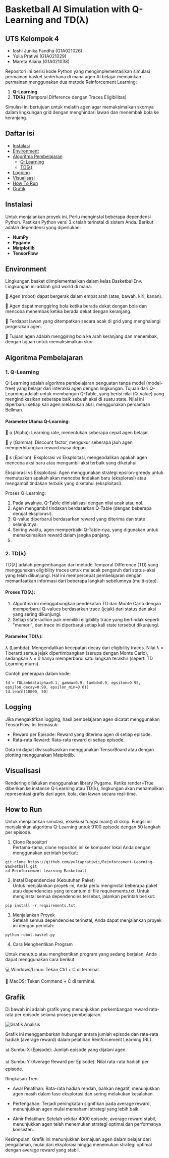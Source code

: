 
# Basketball AI Simulation with Q-Learning and TD(λ)
## UTS Kelompok 4
- Ioshi Junika Fandha (G1A021026)
- Yulia Pratiwi (G1A021029)
- Mareta Aliana (G1A021038)

[](https://github.com/user-attachments/assets/de468763-404a-4bc0-8857-29a45670aefd)


Repositori ini berisi kode Python yang mengimplementasikan simulasi permainan basket sederhana di mana agen AI belajar memainkan permainan menggunakan dua metode Reinforcement Learning:
1. **Q-Learning**
2. **TD(λ)** (Temporal Difference dengan Traces Eligibilitas)

Simulasi ini bertujuan untuk melatih agen agar memaksimalkan skornya dalam lingkungan grid dengan menghindari lawan dan menembak bola ke keranjang.

## Daftar Isi
- [Instalasi](#instalasi)
- [Environment](#environment)
- [Algoritma Pembelajaran](#algoritma-pembelajaran)
  - [Q-Learning](#1-q-learning)
  - [TD(λ)](#2-tdλ)
- [Logging](#logging)
- [Visualisasi](#visualisasi)
- [How To Run](#how-to-run)
- [Grafik](#grafik)

## Instalasi

Untuk menjalankan proyek ini, Perlu menginstal beberapa dependensi Python. Pastikan Python versi 3.x telah terinstal di sistem Anda. Berikut adalah dependensi yang diperlukan: 
- **NumPy** 
- **Pygame** 
- **Matplotlib** 
- **TensorFlow**
  
## Environment
Lingkungan basket diimplementasikan dalam kelas BasketballEnv. Lingkungan ini adalah grid world di mana:

👾 Agen (robot) dapat bergerak dalam empat arah (atas, bawah, kiri, kanan).<br>

👾 Agen dapat menggiring bola ketika berada dekat dengan bola dan mencoba menembak ketika berada dekat dengan keranjang.<br>

👾 Terdapat lawan yang ditempatkan secara acak di grid yang menghalangi pergerakan agen.<br>

👾 Tujuan agen adalah menggiring bola ke arah keranjang dan menembak, dengan tujuan untuk memaksimalkan skor.<br>

## Algoritma Pembelajaran 
### 1. Q-Learning
Q-Learning adalah algoritma pembelajaran penguatan tanpa model (model-free) yang belajar dari interaksi agen dengan lingkungan. Tujuan dari Q-Learning adalah untuk membangun Q-Table, yang berisi nilai (Q-value) yang mengindikasikan seberapa baik sebuah aksi di suatu state. Nilai ini diperbarui setiap kali agen melakukan aksi, menggunakan persamaan Bellman.

#### Parameter Utama Q-Learning:
🔧 α (Alpha): Learning rate, menentukan seberapa cepat agen belajar.<br>

🔧 γ (Gamma): Discount factor, mengukur seberapa jauh agen memperhitungkan reward masa depan.<br>

🔧 ε (Epsilon): Eksplorasi vs Eksploitasi, mengendalikan apakah agen mencoba aksi baru atau mengambil aksi terbaik yang diketahui.<br>

Eksplorasi vs Eksploitasi: Agen menggunakan strategi epsilon-greedy untuk memutuskan apakah akan mencoba tindakan baru (eksplorasi) atau mengambil tindakan terbaik yang diketahui (eksploitasi).

Proses Q-Learning:
1. Pada awalnya, Q-Table diinisialisasi dengan nilai acak atau nol.
2. Agen mengambil tindakan berdasarkan Q-Table (dengan beberapa derajat eksplorasi).
3. Q-value diperbarui berdasarkan reward yang diterima dan state selanjutnya.
4. Seiring waktu, agen memperbaiki Q-Table-nya, yang digunakan untuk memaksimalkan reward dalam jangka panjang.
5. 
### 2. TD(λ)
TD(λ) adalah pengembangan dari metode Temporal Difference (TD) yang menggunakan eligibility traces untuk melacak pengaruh dari status-aksi yang telah dikunjungi. Hal ini mempercepat pembelajaran dengan memanfaatkan informasi dari beberapa langkah sebelumnya (multi-step).

#### Proses TD(λ):
1. Algoritma ini menggabungkan pendekatan TD dan Monte Carlo dengan memperbarui Q-values berdasarkan trace (jejak) dari status dan aksi yang sering dikunjungi.
2. Setiap state-action pair memiliki eligibility trace yang bertindak seperti "memori", dan trace ini diperbarui setiap kali state tersebut dikunjungi.
#### Parameter TD(λ):
λ (Lambda): Mengendalikan kecepatan decay dari eligibility traces. Nilai λ = 1 berarti semua jejak dipertimbangkan (serupa dengan Monte Carlo), sedangkan λ = 0 hanya memperbarui satu langkah terakhir (seperti TD Learning murni).<br>

Contoh penerapan dalam kode:
```
td = TDLambda(alpha=0.1, gamma=0.9, lambd=0.9, epsilon=0.95, epsilon_decay=0.99, epsilon_min=0.01)
td.learn(10000, 50)
```
## Logging
Jika mengaktifkan logging, hasil pembelajaran agen dicatat menggunakan TensorFlow. Ini termasuk:
* Reward per Episode: Reward yang diterima agen di setiap episode.
* Rata-rata Reward: Rata-rata reward di setiap episode.<br>
  
Data ini dapat divisualisasikan menggunakan TensorBoard atau dengan plotting menggunakan Matplotlib.
## Visualisasi
Rendering dilakukan menggunakan library Pygame. Ketika render=True diberikan ke instance Q-Learning atau TD(λ), lingkungan akan menampilkan representasi grafis dari agen, bola, dan lawan secara real-time.

## How to Run
Untuk menjalankan simulasi, eksekusi fungsi main() di skrip. Fungsi ini menjalankan algoritma Q-Learning untuk 9100 episode dengan 50 langkah per episode.

1. Clone Repositori <br>
Pertama-tama, clone repositori ini ke komputer lokal Anda dengan menggunakan perintah berikut:
```
git clone https://github.com/yuliapratiwii/Reinforcement-Learning-Basketball.git
cd Reinforcement-Learning-Basketball
```
2. Instal Dependencies (Kebutuhan Paket) <br>
Untuk menjalankan proyek ini, Anda perlu menginstal beberapa paket atau dependencies yang tercantum di file requirements.txt. Untuk menginstal semua dependencies tersebut, jalankan perintah berikut:

```
pip install -r requirements.txt
```
3. Menjalankan Proyek <br>
Setelah semua dependencies terinstal, Anda dapat menjalankan proyek ini dengan perintah:
```
python robot-basket.py
```
4. Cara Menghentikan Program <br>

Untuk menutup atau menghentikan program yang sedang berjalan, Anda dapat menggunakan cara berikut:

💻 Windows/Linux: Tekan Ctrl + C di terminal.<br>

🍎 MacOS: Tekan Command + C di terminal.


## Grafik
Di bawah ini adalah grafik yang menunjukkan perkembangan reward rata-rata per episode selama proses pembelajaran.

![Grafik Analisis](https://github.com/yuliapratiwii/Reinforcement-Learning-Basketball/blob/master/Image/Grafik.png)


Grafik ini menggambarkan hubungan antara jumlah episode dan rata-rata hadiah (average reward) dalam pelatihan Reinforcement Learning (RL).<br>

📊 Sumbu X (Episode): Jumlah episode yang dijalani agen.<br>

📊 Sumbu Y (Average Reward per Episode): Nilai rata-rata hadiah per episode.

Ringkasan Tren:

+ Awal Pelatihan: Rata-rata hadiah rendah, bahkan negatif, menunjukkan agen masih dalam fase eksplorasi dan sering melakukan kesalahan.<br>

+ Pertengahan: Terjadi peningkatan signifikan pada average reward, menunjukkan agen mulai memahami strategi yang lebih baik.<br>

+ Akhir Pelatihan: Setelah sekitar 4000 episode, average reward stabil, menunjukkan agen telah menemukan strategi optimal dan performanya konsisten.<br>

Kesimpulan: Grafik ini menunjukkan kemajuan agen dalam belajar dari pengalaman, mulai dari eksplorasi hingga menemukan strategi optimal dengan average reward yang stabil.
